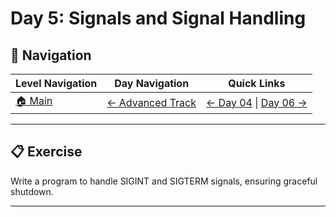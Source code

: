 # Day 5: Signals and Signal Handling

## 🔗 Navigation

| Level Navigation | Day Navigation | Quick Links |
|------------------|----------------|-------------|
| [🏠 Main](../../README.md) | [← Advanced Track](../README.md) | [← Day 04](../Day04/) \| [Day 06 →](../Day06/) |

---

## 📋 Exercise

Write a program to handle SIGINT and SIGTERM signals, ensuring graceful shutdown.

---
